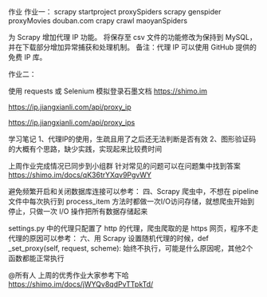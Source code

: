 作业
作业一：
scrapy startproject proxySpiders
scrapy genspider proxyMovies douban.com
crapy crawl maoyanSpiders

为 Scrapy 增加代理 IP 功能。
将保存至 csv 文件的功能修改为保持到 MySQL，并在下载部分增加异常捕获和处理机制。
备注：代理 IP 可以使用 GitHub 提供的免费 IP 库。

作业二：

使用 requests 或 Selenium 模拟登录石墨文档 https://shimo.im

https://ip.jiangxianli.com/api/proxy_ip

https://ip.jiangxianli.com/api/proxy_ips

学习笔记
1、代理IP的使用，生疏且用了之后还无法判断是否有效
2、图形验证码的大概有个思路，缺少实践，实现起来比较费时间

上周作业完成情况已同步到小组群
针对常见的问题可以在问题集中找到答案 https://shimo.im/docs/qK36trYXqv9PgvWY

避免频繁开启和关闭数据库连接可以参考：
四、Scrapy 爬虫中，不想在 pipeline 文件中每次执行到 process_item 方法时都做一次I/O访问存储，就想爬虫开始到停止，只做一次 I/O 操作把所有数据存储起来

settings.py 中的代理只配置了 http 的代理，爬虫爬取的是 https 网页，程序不走代理的原因可以参考：
六、用 Scrapy 设置随机代理的时候，def _set_proxy(self, request, scheme):  始终不执行，可能是什么原因呢，其他2个函数都能正常执行

@所有人 
上周的优秀作业大家参考下哈
https://shimo.im/docs/jWYQv8qdPvTTpkTd/